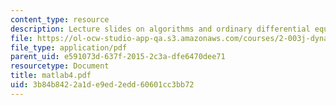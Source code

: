 ```yaml
---
content_type: resource
description: Lecture slides on algorithms and ordinary differential equations (ODE).
file: https://ol-ocw-studio-app-qa.s3.amazonaws.com/courses/2-003j-dynamics-and-control-i-fall-2007/3b84b8422a1de9ed2edd60601cc3bb72_matlab4.pdf
file_type: application/pdf
parent_uid: e591073d-637f-2015-2c3a-dfe6470dee71
resourcetype: Document
title: matlab4.pdf
uid: 3b84b842-2a1d-e9ed-2edd-60601cc3bb72
---
```


